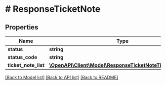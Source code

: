 # # ResponseTicketNote

## Properties

Name | Type | Description | Notes
------------ | ------------- | ------------- | -------------
**status** | **string** |  | [optional]
**status_code** | **string** |  | [optional]
**ticket_note_list** | [**\OpenAPI\Client\Model\ResponseTicketNoteTicketNoteList[]**](ResponseTicketNoteTicketNoteList.md) |  | [optional]

[[Back to Model list]](../../README.md#models) [[Back to API list]](../../README.md#endpoints) [[Back to README]](../../README.md)
